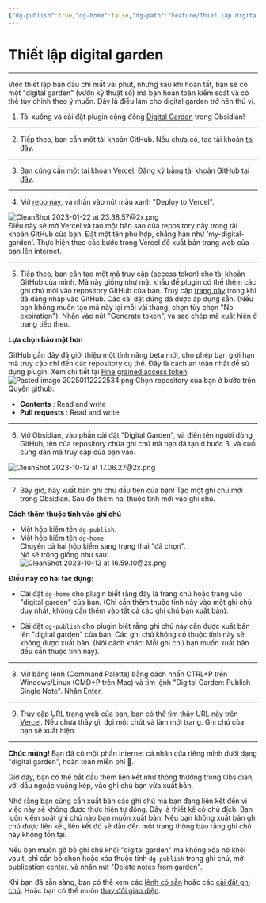 ```yaml
---
{"dg-publish":true,"dg-home":false,"dg-path":"Feature/Thiết lập digital garden.md","permalink":"/feature/thiet-lap-digital-garden/","dgPassFrontmatter":true,"updated":"2025-02-01T09:23:33.177+07:00"}
---
```


# Thiết lập digital garden
---

Việc thiết lập ban đầu chỉ mất vài phút, nhưng sau khi hoàn tất, bạn sẽ có một "digital garden" (vườn kỹ thuật số) mà bạn hoàn toàn kiểm soát và có thể tùy chỉnh theo ý muốn. Đây là điều làm cho digital garden trở nên thú vị.

1. Tải xuống và cài đặt plugin cộng đồng [Digital Garden](obsidian://show-plugin?id=digitalgarden) trong Obsidian!

---

2. Tiếp theo, bạn cần một tài khoản GitHub. Nếu chưa có, tạo tài khoản [tại đây](https://github.com/signup).

---

3. Bạn cũng cần một tài khoản Vercel. Đăng ký bằng tài khoản GitHub [tại đây](https://vercel.com/signup).

---

4. Mở [repo này](https://github.com/oleeskild/digitalgarden), và nhấn vào nút màu xanh "Deploy to Vercel".

![CleanShot 2023-01-22 at 23.38.57@2x.png](https://dg-docs.ole.dev/img/user/img/CleanShot%202023-01-22%20at%2023.38.57@2x.png)  
Điều này sẽ mở Vercel và tạo một bản sao của repository này trong tài khoản GitHub của bạn. Đặt một tên phù hợp, chẳng hạn như 'my-digital-garden'. Thực hiện theo các bước trong Vercel để xuất bản trang web của bạn lên internet.

---

5. Tiếp theo, bạn cần tạo một mã truy cập (access token) cho tài khoản GitHub của mình. Mã này giống như mật khẩu để plugin có thể thêm các ghi chú mới vào repository GitHub của bạn. Truy cập [trang này](https://github.com/settings/tokens/new?scopes=repo) trong khi đã đăng nhập vào GitHub. Các cài đặt đúng đã được áp dụng sẵn. (Nếu bạn không muốn tạo mã này lại mỗi vài tháng, chọn tùy chọn "No expiration"). Nhấn vào nút "Generate token", và sao chép mã xuất hiện ở trang tiếp theo.

**Lựa chọn bảo mật hơn**

GitHub gần đây đã giới thiệu một tính năng beta mới, cho phép bạn giới hạn mã truy cập chỉ đến các repository cụ thể. Đây là cách an toàn nhất để sử dụng plugin. Xem chi tiết tại [Fine grained access token](https://dg-docs.ole.dev/advanced/fine-grained-access-token/).
![Pasted image 20250112222534.png](/img/user/src/Pasted%20image%2020250112222534.png)
Chọn repository của bạn ở bước trên
Quyền github:
 - **Contents** : Read and write
 - **Pull requests** : Read and write 

---

6. Mở Obsidian, vào phần cài đặt "Digital Garden", và điền tên người dùng GitHub, tên của repository chứa ghi chú mà bạn đã tạo ở bước 3, và cuối cùng dán mã truy cập của bạn vào.

![CleanShot 2023-10-12 at 17.06.27@2x.png](https://dg-docs.ole.dev/img/user/CleanShot%202023-10-12%20at%2017.06.27@2x.png)

---

7. Bây giờ, hãy xuất bản ghi chú đầu tiên của bạn! Tạo một ghi chú mới trong Obsidian. Sau đó thêm hai thuộc tính mới vào ghi chú.

**Cách thêm thuộc tính vào ghi chú**

- Một hộp kiểm tên `dg-publish`.
- Một hộp kiểm tên `dg-home`.  
  Chuyển cả hai hộp kiểm sang trạng thái "đã chọn".  
  Nó sẽ trông giống như sau:  
  ![CleanShot 2023-10-12 at 16.59.10@2x.png](https://dg-docs.ole.dev/img/user/CleanShot%202023-10-12%20at%2016.59.10@2x.png)

**Điều này có hai tác dụng:**

- Cài đặt `dg-home` cho plugin biết rằng đây là trang chủ hoặc trang vào "digital garden" của bạn. (Chỉ cần thêm thuộc tính này vào một ghi chú duy nhất, không cần thêm vào tất cả các ghi chú bạn xuất bản).

- Cài đặt `dg-publish` cho plugin biết rằng ghi chú này cần được xuất bản lên "digital garden" của bạn. Các ghi chú không có thuộc tính này sẽ không được xuất bản. (Nói cách khác: Mỗi ghi chú bạn muốn xuất bản đều cần thuộc tính này).

---

8. Mở bảng lệnh (Command Palette) bằng cách nhấn CTRL+P trên Windows/Linux (CMD+P trên Mac) và tìm lệnh "Digital Garden: Publish Single Note". Nhấn Enter.

---

9. Truy cập URL trang web của bạn, bạn có thể tìm thấy URL này trên [Vercel](https://vercel.com/dashboard). Nếu chưa thấy gì, đợi một chút và làm mới trang. Ghi chú của bạn sẽ xuất hiện.

---

**Chúc mừng!** Bạn đã có một phần internet cá nhân của riêng mình dưới dạng "digital garden", hoàn toàn miễn phí 🎉.

Giờ đây, bạn có thể bắt đầu thêm liên kết như thông thường trong Obsidian, với dấu ngoặc vuông kép, vào ghi chú bạn vừa xuất bản.

Nhớ rằng bạn cũng cần xuất bản các ghi chú mà bạn đang liên kết đến vì việc này sẽ không được thực hiện tự động. Đây là thiết kế có chủ đích. Bạn luôn kiểm soát ghi chú nào bạn muốn xuất bản. Nếu bạn không xuất bản ghi chú được liên kết, liên kết đó sẽ dẫn đến một trang thông báo rằng ghi chú này không tồn tại.

Nếu bạn muốn gỡ bỏ ghi chú khỏi "digital garden" mà không xóa nó khỏi vault, chỉ cần bỏ chọn hoặc xóa thuộc tính `dg-publish` trong ghi chú, mở [publication center](https://dg-docs.ole.dev/getting-started/02-commands/#open-publication-center), và nhấn nút "Delete notes from garden".

Khi bạn đã sẵn sàng, bạn có thể xem các [lệnh có sẵn](https://dg-docs.ole.dev/getting-started/02-commands/) hoặc các [cài đặt ghi chú](https://dg-docs.ole.dev/getting-started/03-note-settings/). Hoặc bạn có thể muốn [thay đổi giao diện](https://dg-docs.ole.dev/getting-started/04-appearance-settings/).
